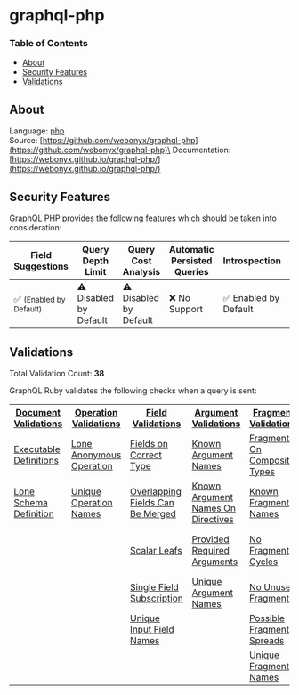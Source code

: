 # graphql-php

### Table of Contents
* [About](#About)
* [Security Features](#Security-Features)
* [Validations](#Validations)

## About
Language: [php](https://www.php.net/)\
Source: [https://github.com/webonyx/graphql-php](https://github.com/webonyx/graphql-php)\
Documentation: [https://webonyx.github.io/graphql-php/](https://webonyx.github.io/graphql-php/)

## Security Features
GraphQL PHP provides the following features which should be taken into consideration:

| Field Suggestions | Query Depth Limit | Query Cost Analysis | Automatic Persisted Queries | Introspection      | Debug Mode | Batch Requests  |
|-------------------|-------------------|---------------------|-----------------------------|--------------------|------------|-----------------|
| :white_check_mark: <small>(Enabled by Default)</small> | :warning: Disabled by Default | :warning: Disabled by Default | :x: No Support | :white_check_mark: Enabled by Default | :x: No Support | :white_check_mark: Enabled by Default   |

## Validations
Total Validation Count: **38**

GraphQL Ruby validates the following checks when a query is sent:

<table>
	<tr>
		<th><a href="https://spec.graphql.org/October2021/#sec-Documents">Document Validations</a></th>
		<th><a href="https://spec.graphql.org/October2021/#sec-Validation.Operations">Operation Validations</a></th>
		<th><a href="https://spec.graphql.org/October2021/#sec-Validation.Fields">Field Validations</a></th>
		<th><a href="https://spec.graphql.org/October2021/#sec-Validation.Arguments">Argument Validations</a></th>
		<th><a href="https://spec.graphql.org/October2021/#sec-Validation.Fragments">Fragment Validations</a></th>
		<th><a href="https://spec.graphql.org/October2021/#sec-Values">Value Validations</a></th>
		<th><a href="https://spec.graphql.org/October2021/#sec-Validation.Directives">Directive Validations</a></th>
		<th><a href="https://spec.graphql.org/October2021/#sec-Validation.Variables">Variable Validations</a></th>
		<th>Misc. Validations</th>
	</tr>
	<tr>
		<td><a href="https://github.com/webonyx/graphql-php/blob/master/src/Validator/Rules/ExecutableDefinitions.php">Executable Definitions</a></td>
		<td><a href="https://github.com/webonyx/graphql-php/blob/master/src/Validator/Rules/LoneAnonymousOperation.php">Lone Anonymous Operation</a></td>
		<td><a href="https://github.com/webonyx/graphql-php/blob/master/src/Validator/Rules/FieldsOnCorrectType.php">Fields on Correct Type</a></td>
		<td><a href="https://github.com/webonyx/graphql-php/blob/master/src/Validator/Rules/KnownArgumentNames.php">Known Argument Names</a></td>
		<td><a href="https://github.com/webonyx/graphql-php/blob/master/src/Validator/Rules/FragmentsOnCompositeTypes.php">Fragments On Composite Types</a></td>
		<td><a href="https://github.com/webonyx/graphql-php/blob/master/src/Validator/Rules/KnownTypeNames.php">Known Type Names</a></td>
		<td><a href="https://github.com/webonyx/graphql-php/blob/master/src/Validator/Rules/KnownDirectives.php">Known Directives</a></td>
		<td><a href="https://github.com/webonyx/graphql-php/blob/master/src/Validator/Rules/NoUndefinedVariables.php">No Undefined Variables</a></td>
		<td><a href="https://github.com/webonyx/graphql-php/blob/master/src/Validator/Rules/QueryComplexity.php">Query Complexity</a></td>
	</tr>
	<tr>
		<td><a href="https://github.com/webonyx/graphql-php/blob/master/src/Validator/Rules/LoneSchemaDefinition.php">Lone Schema Definition</a></td>
		<td><a href="https://github.com/webonyx/graphql-php/blob/master/src/Validator/Rules/UniqueOperationNames.php">Unique Operation Names</a></td>
		<td><a href="https://github.com/webonyx/graphql-php/blob/master/src/Validator/Rules/OverlappingFieldsCanBeMerged.php">Overlapping Fields Can Be Merged</a></td>
		<td><a href="https://github.com/webonyx/graphql-php/blob/master/src/Validator/Rules/KnownArgumentNamesOnDirectives.php">Known Argument Names On Directives</a></td>
		<td><a href="https://github.com/webonyx/graphql-php/blob/master/src/Validator/Rules/KnownFragmentNames.php">Known Fragment Names</a></td>
		<td><a href="https://github.com/webonyx/graphql-php/blob/master/src/Validator/Rules/PossibleTypeExtensions.php">Possible Type Extensions</a></td>
		<td><a href="https://github.com/webonyx/graphql-php/blob/master/src/Validator/Rules/UniqueDirectiveNames.php">Unique Directive Names</a></td>
		<td><a href="https://github.com/webonyx/graphql-php/blob/master/src/Validator/Rules/NoUnusedVariables.php">No Unused Variables</a></td>
		<td><a href="https://github.com/webonyx/graphql-php/blob/master/src/Validator/Rules/QueryDepth.php">Query Depth</a></td>
	</tr>
	<tr>
		<td><a href=""></a></td>
		<td><a href=""></a></td>
		<td><a href="https://github.com/webonyx/graphql-php/blob/master/src/Validator/Rules/ScalarLeafs.php">Scalar Leafs</a></td>
		<td><a href="https://github.com/webonyx/graphql-php/blob/master/src/Validator/Rules/ProvidedRequiredArguments.php">Provided Required Arguments</a></td>
		<td><a href="https://github.com/webonyx/graphql-php/blob/master/src/Validator/Rules/NoFragmentCycles.php">No Fragment Cycles</a></td>
		<td><a href="https://github.com/webonyx/graphql-php/blob/master/src/Validator/Rules/UniqueEnumValueNames.php">Unique Enum Value Names</a></td>
		<td><a href="https://github.com/webonyx/graphql-php/blob/master/src/Validator/Rules/UniqueDirectivesPerLocation.php">Unique Directives Per Location</a></td>
		<td><a href="https://github.com/webonyx/graphql-php/blob/master/src/Validator/Rules/UniqueVariableNames.php">Unique Variable Names</a></td>
		<td><a href=""></a></td>
	</tr>
	<tr>
		<td><a href=""></a></td>
		<td><a href=""></a></td>
		<td><a href="https://github.com/webonyx/graphql-php/blob/master/src/Validator/Rules/SingleFieldSubscription.php">Single Field Subscription</a></td>
		<td><a href="https://github.com/webonyx/graphql-php/blob/master/src/Validator/Rules/UniqueArgumentNames.php">Unique Argument Names</a></td>
		<td><a href="https://github.com/webonyx/graphql-php/blob/master/src/Validator/Rules/NoUnusedFragments.php">No Unused Fragments</a></td>
		<td><a href="https://github.com/webonyx/graphql-php/blob/master/src/Validator/Rules/UniqueOperationTypes.php">Unique Operation Types</a></td>
		<td><a href=""></a></td>
		<td><a href="https://github.com/webonyx/graphql-php/blob/master/src/Validator/Rules/VariablesAreInputTypes.php">Variables Are Input Types</a></td>
		<td><a href=""></a></td>
	</tr>
	<tr>
		<td><a href=""></a></td>
		<td><a href=""></a></td>
		<td><a href="https://github.com/webonyx/graphql-php/blob/master/src/Validator/Rules/UniqueInputFieldNames.php">Unique Input Field Names</a></td>
		<td><a href=""></a></td>
		<td><a href="https://github.com/webonyx/graphql-php/blob/master/src/Validator/Rules/PossibleFragmentSpreads.php">Possible Fragment Spreads</a></td>
		<td><a href="https://github.com/webonyx/graphql-php/blob/master/src/Validator/Rules/UniqueTypeNames.php">Unique Type Names</a></td>
		<td><a href=""></a></td>
		<td><a href="https://github.com/webonyx/graphql-php/blob/master/src/Validator/Rules/VariablesInAllowedPosition.php">Variables In Allowed Position</a></td>
		<td><a href=""></a></td>
	</tr>
	<tr>
		<td><a href=""></a></td>
		<td><a href=""></a></td>
		<td><a href=""></a></td>
		<td><a href=""></a></td>
		<td><a href="https://github.com/webonyx/graphql-php/blob/master/src/Validator/Rules/UniqueFragmentNames.php">Unique Fragment Names</a></td>
		<td><a href="https://github.com/webonyx/graphql-php/blob/master/src/Validator/Rules/ValuesOfCorrectType.php">Values Of Correct Type</a></td>
		<td><a href=""></a></td>
		<td><a href=""></a></td>
		<td><a href=""></a></td>
	</tr>
</table>
